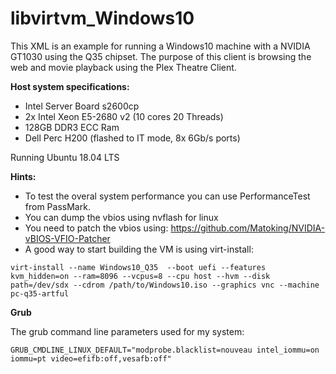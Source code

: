 # libvirtvm_Windows10
This XML is an example for running a Windows10 machine with a NVIDIA GT1030 using the Q35 chipset.
The purpose of this client is browsing the web and movie playback using the Plex Theatre Client.

**Host system specifications:**

- Intel Server Board s2600cp
- 2x Intel Xeon E5-2680 v2 (10 cores 20 Threads)
- 128GB DDR3 ECC Ram
- Dell Perc H200 (flashed to IT mode, 8x 6Gb/s ports)

Running Ubuntu 18.04 LTS

**Hints:** 

- To test the overal system performance you can use PerformanceTest from PassMark.
- You can dump the vbios using nvflash for linux
- You need to patch the vbios using: https://github.com/Matoking/NVIDIA-vBIOS-VFIO-Patcher
- A good way to start building the VM is using virt-install:

```
virt-install --name Windows10_Q35  --boot uefi --features kvm_hidden=on --ram=8096 --vcpus=8 --cpu host --hvm --disk path=/dev/sdx --cdrom /path/to/Windows10.iso --graphics vnc --machine pc-q35-artful
```

**Grub**

The grub command line parameters used for my system:
```
GRUB_CMDLINE_LINUX_DEFAULT="modprobe.blacklist=nouveau intel_iommu=on iommu=pt video=efifb:off,vesafb:off"
```

